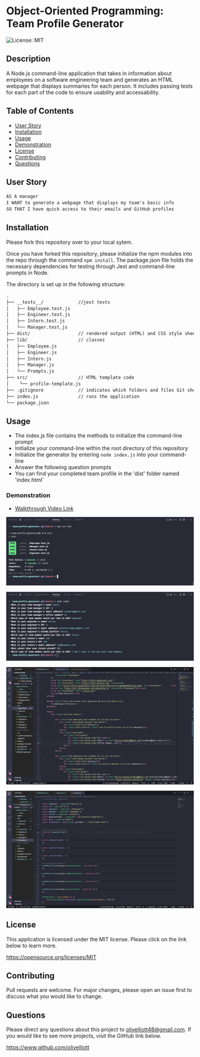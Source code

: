 # Object-Oriented Programming: Team Profile Generator
![License: MIT](https://img.shields.io/badge/License-MIT-yellow.svg)

## Description

A Node.js command-line application that takes in information about employees on a software engineering team and generates an HTML webpage that displays summaries for each person. It includes passing tests for each part of the code to ensure usability and accessability.


## Table of Contents
- [User Story](#user-story)
- [Installation](#installation)
- [Usage](#usage)
- [Demonstration](#demonstration)
- [License](#license)
- [Contributing](#contributing)
- [Questions](#questions)


## User Story

```md
AS A manager
I WANT to generate a webpage that displays my team's basic info
SO THAT I have quick access to their emails and GitHub profiles
```

## Installation

Please fork this repository over to your local sytem. 

Once you have forked this repository, please initialize the npm modules into the repo through the command `npm install`. The package.json file holds the necessary dependencies for testing through Jest and command-line prompts in Node.

The directory is set up in the following structure:

```md
.
├── __tests__/             //jest tests
│   ├── Employee.test.js
│   ├── Engineer.test.js
│   ├── Intern.test.js
│   └── Manager.test.js
├── dist/                  // rendered output (HTML) and CSS style sheet
├── lib/                   // classes
│   ├── Employee.js
│   ├── Engineer.js
│   ├── Intern.js
│   ├── Manager.js
│   └── Prompts.js
├── src/                   // HTML template code
│    └── profile-template.js
├── .gitignore             // indicates which folders and files Git should ignore
├── index.js               // runs the application
└── package.json
```

## Usage

- The index.js file contains the methods to initialize the command-line prompt
- Initialize your command-line within the root directory of this repository
- Initialize the generator by entering `node index.js` into your command-line 
- Answer the following question prompts
- You can find your completed team profile in the 'dist' folder named 'index.html'

### Demonstration

- [Walkthrough Video Link](https://drive.google.com/file/d/1bCN02Eg0PAcZiPjldtrgkeCP3FY9q5Vr/view)

![Passing Tests](./assets/images/tests.png)


![Terminal Prompts](./assets/images/terminal-prompts.png)


![index.html Example](./assets/images/profile-example.png)


![Application Functionality](./assets/images/application.png)


## License
This application is licensed under the MIT license. Please click on the link below to learn more.

https://opensource.org/licenses/MIT

## Contributing

Pull requests are welcome. For major changes, please open an issue first to discuss what you would like to change.

## Questions

Please direct any questions about this project to olivelliott48@gmail.com. If you would like to see more projects, visit the GitHub link below.

https://www.github.com/olivelliott
